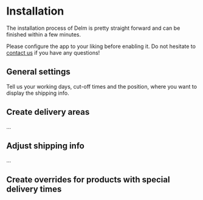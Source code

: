 # Installation

The installation process of Delm is pretty straight forward and can be finished within a few minutes.

Please configure the app to your liking before enabling it. Do not hesitate to [contact us](/docs/support) if you have any questions!

## General settings

Tell us your working days, cut-off times and the position, where you want to display the shipping info.

## Create delivery areas

...

## Adjust shipping info

...

## Create overrides for products with special delivery times
